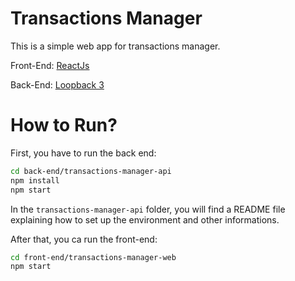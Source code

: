 # Transactions Manager

This is a simple web app for transactions manager.

Front-End: [ReactJs](https://reactjs.org/)

Back-End: [Loopback 3](https://loopback.io/)

# How to Run?
First, you have to run the back end:
```bash
cd back-end/transactions-manager-api
npm install
npm start
```
In the `transactions-manager-api` folder, you will find a README file explaining how to set up the environment and other informations.

After that, you ca run the front-end:
```bash
cd front-end/transactions-manager-web
npm start
```
